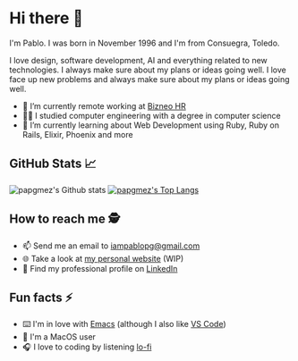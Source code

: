 # Hi there 👋

I'm Pablo. I was born in November 1996 and I'm from Consuegra, Toledo. 

I love design, software development, AI and everything related to new technologies. I always make sure about my plans or ideas going well. I love face up new problems and always make sure about my plans or ideas going well. 

- 💼 I’m currently remote working at [Bizneo HR](https://www.bizneo.com)
- 👨‍🎓 I studied computer engineering with a degree in computer science
- 🌱 I’m currently learning about Web Development using Ruby, Ruby on Rails, Elixir, Phoenix and more 


## GitHub Stats 📈
![papgmez's Github stats](https://github-readme-stats.vercel.app/api?username=papgmez&show_icons=true&include_all_commits=true&count_private=true&line_height=20)
[![papgmez's Top Langs](https://github-readme-stats.vercel.app/api/top-langs/?username=papgmez&layout=compact&hide=tex,shell,css,clips&langs_count=9)](https://github.com/anuraghazra/github-readme-stats)

## How to reach me 🕵️ 
- 📫 Send me an email to iampablopg@gmail.com
- 🌐 Take a look at [my personal website](https://iampablopg.herokuapp.com/) (WIP)
- 👔 Find my professional profile on [LinkedIn](https://www.linkedin.com/in/pablo-palomino-g%C3%B3mez-27705712a)
## Fun facts ⚡
- ⌨️ I'm in love with [Emacs](https://www.gnu.org/software/emacs/) (although I also like [VS Code](https://code.visualstudio.com/))
-  I'm a MacOS user
- 🎧 I love to coding by listening [lo-fi](https://en.wikipedia.org/wiki/Lo-fi_music)
